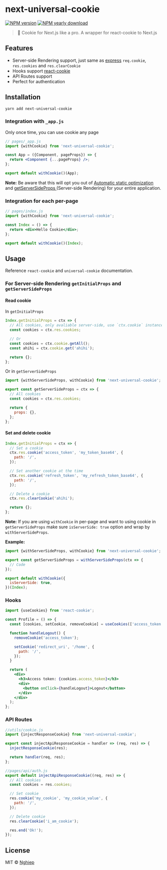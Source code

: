 # next-universal-cookie

[![NPM version](https://img.shields.io/npm/v/next-universal-cookie.svg)](https://www.npmjs.com/package/next-universal-cookie)
[![NPM yearly download](https://img.shields.io/npm/dy/next-universal-cookie.svg)](https://www.npmjs.com/package/next-universal-cookie)

> 🍪 Cookie for Next.js like a pro. A wrapper for react-cookie to Next.js

## Features

- Server-side Rendering support, just same as [express](http://expressjs.com/en/5x/api.html#res.cookie) `req.cookie`, `res.cookies` and `res.clearCookie`
- Hooks support [react-cookie](https://www.npmjs.com/package/react-cookie#usecookiesdependencies)
- API Routes support
- Perfect for authentication

## Installation

```bash
yarn add next-universal-cookie
```

### Integration with `_app.js`

Only once time, you can use cookie any page

```jsx
// pages/_app.js
import {withCookie} from 'next-universal-cookie';

const App = ({Component, pageProps}) => {
  return <Component {...pageProps} />;
};

export default withCookie()(App);
```

**Note:** Be aware that this will opt you out of [Automatic static optimization](https://nextjs.org/docs/advanced-features/automatic-static-optimization) and [getServerSideProps
](https://nextjs.org/docs/basic-features/data-fetching#getserversideprops-server-side-rendering)(Server-side Rendering) for your entire application.

### Integration for each per-page

```jsx
// pages/index.js
import {withCookie} from 'next-universal-cookie';

const Index = () => {
  return <div>Hello Cookie</div>;
};

export default withCookie()(Index);
```

## Usage

Reference `react-cookie` and `universal-cookie` documentation.

### For Server-side Rendering `getInitialProps` and `getServerSideProps`

#### Read cookie

In `getInitialProps`

```jsx
Index.getInitialProps = ctx => {
  // All cookies, only avaliable server-side, use `ctx.cookie` instance instead
  const cookies = ctx.res.cookies;

  // Or
  const cookies = ctx.cookie.getAll();
  const ahihi = ctx.cookie.get('ahihi');

  return {};
};
```

Or in `getServerSideProps`

```jsx
import {withServerSideProps, withCookie} from 'next-universal-cookie';

export const getServerSideProps = ctx => {
  // All cookies
  const cookies = ctx.res.cookies;

  return {
    props: {},
  };
};
```

#### Set and delete cookie

```jsx
Index.getInitialProps = ctx => {
  // Set a cookie
  ctx.res.cookie('access_token', 'my_token_base64', {
    path: '/',
  });

  // Set another cookie at the time
  ctx.res.cookie('refresh_token', 'my_refresh_token_base64', {
    path: '/',
  });

  // Delete a cookie
  ctx.res.clearCookie('ahihi');

  return {};
};
```

**Note:** If you are using `withCookie` in per-page and want to using cookie in `getServerSideProps` make sure `isServerSide: true` option and wrap by `withServerSideProps`.

**Example:**

```jsx
import {withServerSideProps, withCookie} from 'next-universal-cookie';

export const getServerSideProps = withServerSideProps(ctx => {
  // Code
});

export default withCookie({
  isServerSide: true,
})(Index);
```

### Hooks

```jsx
import {useCookies} from 'react-cookie';

const Profile = () => {
  const [cookies, setCookie, removeCookie] = useCookies(['access_token']);

  function handleLogout() {
    removeCookie('access_token');

    setCookie('redirect_uri', '/home', {
      path: '/',
    });
  }

  return (
    <div>
      <h3>Access token: {cookies.access_token}</h3>
      <div>
        <button onClick={handleLogout}>Logout</button>
      </div>
    </div>
  );
};
```

### API Routes

```js
//utils/cookie.js
import {injectResponseCookie} from 'next-universal-cookie';

export const injectApiResponseCookie = handler => (req, res) => {
  injectResponseCookie(res);

  return handler(req, res);
};
```

```js
//pages/api/auth.js
export default injectApiResponseCookie((req, res) => {
  // All cookies
  const cookies = res.cookies;

  // Set cookie
  res.cookie('my_cookie', 'my_cookie_value', {
    path: '/',
  });

  // Delete cookie
  res.clearCookie('i_am_cookie');

  res.end('Ok!');
});
```

## License

MIT © [Nghiep](mailto:me@nghiepit.dev)
